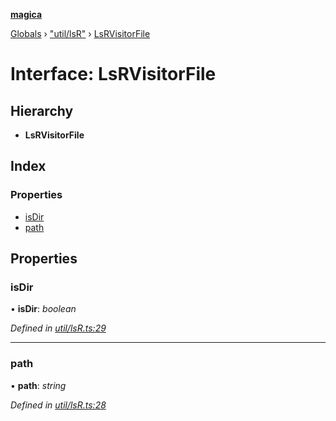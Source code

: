 **[magica](../README.md)**

[Globals](../README.md) › ["util/lsR"](../modules/_util_lsr_.md) › [LsRVisitorFile](_util_lsr_.lsrvisitorfile.md)

# Interface: LsRVisitorFile

## Hierarchy

* **LsRVisitorFile**

## Index

### Properties

* [isDir](_util_lsr_.lsrvisitorfile.md#isdir)
* [path](_util_lsr_.lsrvisitorfile.md#path)

## Properties

###  isDir

• **isDir**: *boolean*

*Defined in [util/lsR.ts:29](https://github.com/cancerberoSgx/magica/blob/06c5192/src/util/lsR.ts#L29)*

___

###  path

• **path**: *string*

*Defined in [util/lsR.ts:28](https://github.com/cancerberoSgx/magica/blob/06c5192/src/util/lsR.ts#L28)*